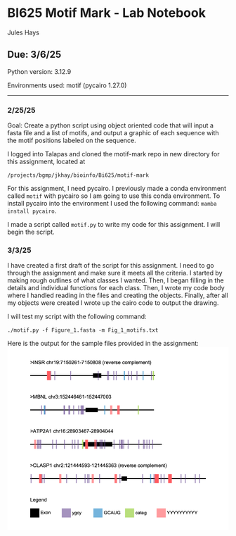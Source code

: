 # BI625 Motif Mark - Lab Notebook
Jules Hays
## Due: 3/6/25

Python version: 3.12.9

Environments used: motif (pycairo 1.27.0)

---

### 2/25/25
Goal: Create a python script using object oriented code that will input a fasta file and a list of motifs, and output a graphic of each sequence with the motif positions labeled on the sequence.

I logged into Talapas and cloned the motif-mark repo in new directory for this assignment, located at
```
/projects/bgmp/jkhay/bioinfo/Bi625/motif-mark
```

For this assignment, I need pycairo. I previously made a conda environment called ```motif``` with pycairo so I am going to use this conda environment. To install pycairo into the environment I used the following command: ```mamba install pycairo```.

I made a script called ```motif.py``` to write my code for this assignment. I will begin the script.

### 3/3/25
I have created a first draft of the script for this assignment. I need to go through the assignment and make sure it meets all the criteria. I started by making rough outlines of what classes I wanted. Then, I began filling in the details and individual functions for each class. Then, I wrote my code body where I handled reading in the files and creating the objects. Finally, after all my objects were created I wrote up the cairo code to output the drawing.

I will test my script with the following command:
```
./motif.py -f Figure_1.fasta -m Fig_1_motifs.txt
```

Here is the output for the sample files provided in the assignment:
![alt text](motif_drawing.png)


